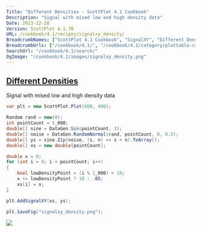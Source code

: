 ```yaml
---
Title: "Different Densities - ScottPlot 4.1 Cookbook"
Description: "Signal with mised low and high density data"
Date: 2023-12-28
Version: ScottPlot 4.1.70
URL: /cookbook/4.1/recipes/signalxy_density/
BreadcrumbNames: ["ScottPlot 4.1 Cookbook", "SignalXY", "Different Densities"]
BreadcrumbUrls: ["/cookbook/4.1/", "/cookbook/4.1/category/plottable-signalxy", "/cookbook/4.1/recipes/signalxy_density/"]
SearchUrl: "/cookbook/4.1/search/"
OgImage: "/cookbook/4.1/images/signalxy_density.png"
---
```


<h2><a id='different-densities' href='/cookbook/4.1/recipes/signalxy_density/'>Different Densities</a></h2>

Signal with mised low and high density data

```cs
var plt = new ScottPlot.Plot(600, 400);

Random rand = new(0);
int pointCount = 5_000;
double[] sine = DataGen.Sin(pointCount, 3);
double[] noise = DataGen.RandomNormal(rand, pointCount, 0, 0.5);
double[] ys = sine.Zip(noise, (s, n) => s + n).ToArray();
double[] xs = new double[pointCount];

double x = 0;
for (int i = 0; i < pointCount; i++)
{
    bool lowDensityPoint = (i % 1_000) < 10;
    x += lowDensityPoint ? 10 : .05;
    xs[i] = x;
}

plt.AddSignalXY(xs, ys);

plt.SaveFig("signalxy_density.png");
```

<img src='../../images/signalxy_density.png' class='d-block mx-auto my-5' />


